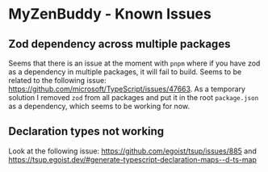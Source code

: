 # MyZenBuddy - Known Issues

## Zod dependency across multiple packages

Seems that there is an issue at the moment with `pnpm` where if you have zod as a dependency in multiple packages, it will fail to build. Seems to be related to the following issue: <https://github.com/microsoft/TypeScript/issues/47663>. As a temporary solution I removed `zod` from all packages and put it in the root `package.json` as a dependency, which seems to be working for now.

## Declaration types not working

Look at the following issue: <https://github.com/egoist/tsup/issues/885> and <https://tsup.egoist.dev/#generate-typescript-declaration-maps--d-ts-map>
